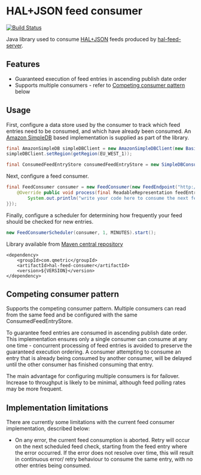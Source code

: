 HAL+JSON feed consumer
======================

[![Build Status](https://travis-ci.org/qmetric/hal-feed-consumer.png)](https://travis-ci.org/qmetric/hal-feed-consumer)

Java library used to consume [HAL+JSON](http://stateless.co/hal_specification.html) feeds produced by [hal-feed-server](https://github.com/qmetric/hal-feed-server).

Features
---------

* Guaranteed execution of feed entries in ascending publish date order
* Supports multiple consumers - refer to [Competing consumer pattern](#competing-consumer-pattern) below


Usage
-----

First, configure a data store used by the consumer to track which feed entries need to be consumed, and which have already been consumed.
An [Amazon SimpleDB](http://aws.amazon.com/simpledb/) based implementation is supplied as part of the library.

```java
final AmazonSimpleDB simpleDBClient = new AmazonSimpleDBClient(new BasicAWSCredentials("access key", "secret key"));
simpleDBClient.setRegion(getRegion(EU_WEST_1));

final ConsumedFeedEntryStore consumedFeedEntryStore = new SimpleDBConsumedEntryStore(simpleDBClient, "your-sdb-domain");
```

Next, configure a feed consumer.

```java
final FeedConsumer consumer = new FeedConsumer(new FeedEndpoint("http://your-feed-endpoint"), consumedFeedEntryStore, new ConsumerAction() {
    @Override public void process(final ReadableRepresentation feedEntry) {
        System.out.println("write your code here to consume the next feed entry...");
}});
```

Finally, configure a scheduler for determining how frequently your feed should be checked for new entries.

```java
new FeedConsumerScheduler(consumer, 1, MINUTES).start();
```


Library available from [Maven central repository](http://search.maven.org/)

```
<dependency>
    <groupId>com.qmetric</groupId>
    <artifactId>hal-feed-consumer</artifactId>
    <version>${VERSION}</version>
</dependency>
```

Competing consumer pattern
--------------------------

Supports the competing consumer pattern. Multiple consumers can read from the same feed and be configured with the same ConsumedFeedEntryStore.

To guarantee feed entries are consumed in ascending publish date order. This implementation ensures only a single consumer can consume at any one time - concurrent processing of
feed entries is avoided to preserve the guaranteed execution ordering. A consumer attempting to consume an entry that is already being consumed by another consumer, will be
delayed until the other consumer has finished consuming that entry.

The main advantage for configuring multiple consumers is for failover. Increase to throughput is likely to be minimal, although feed polling rates may be more frequent.


Implementation limitations
--------------------------

There are currently some limitations with the current feed consumer implementation, described below:

* On any error, the current feed consumption is aborted. Retry will occur on the next scheduled feed check, starting from the feed entry where the error occurred.
  If the error does not resolve over time, this will result in continuous error/ retry behaviour to consume the same entry, with no other entries being consumed.

